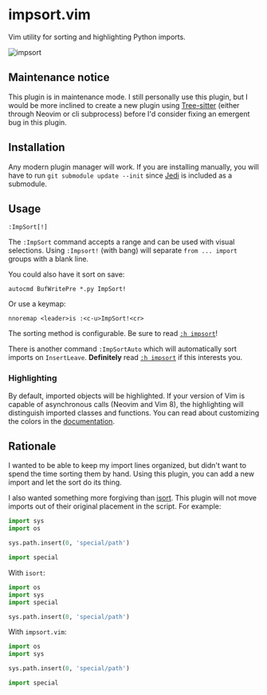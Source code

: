 # impsort.vim

Vim utility for sorting and highlighting Python imports.

![impsort](https://cloud.githubusercontent.com/assets/111942/16569183/4889178c-4201-11e6-8a05-917a084f10bd.gif)

## Maintenance notice

This plugin is in maintenance mode. I still personally use this plugin, but I
would be more inclined to create a new plugin using [Tree-sitter][] (either
through Neovim or cli subprocess) before I'd consider fixing an emergent bug in
this plugin.

## Installation

Any modern plugin manager will work.  If you are installing manually, you will
have to run `git submodule update --init` since [Jedi][] is included as a
submodule.

## Usage

```vim
:ImpSort[!]
```

The `:ImpSort` command accepts a range and can be used with visual selections.
Using `:Impsort!` (with bang) will separate `from ... import` groups with a
blank line.

You could also have it sort on save:

```vim
autocmd BufWritePre *.py ImpSort!
```

Or use a keymap:

```vim
nnoremap <leader>is :<c-u>ImpSort!<cr>
```

The sorting method is configurable.  Be sure to read [`:h impsort`][doc]!

There is another command `:ImpSortAuto` which will automatically sort imports
on `InsertLeave`.  **Definitely** read [`:h impsort`][doc] if this
interests you.

### Highlighting

By default, imported objects will be highlighted.  If your version of Vim is
capable of asynchronous calls (Neovim and Vim 8), the highlighting will
distinguish imported classes and functions.  You can read about customizing the
colors in the [documentation][doc].

## Rationale

I wanted to be able to keep my import lines organized, but didn't want to spend
the time sorting them by hand.  Using this plugin, you can add a new import and
let the sort do its thing.

I also wanted something more forgiving than [isort][].  This plugin will not
move imports out of their original placement in the script.  For example:

```python
import sys
import os

sys.path.insert(0, 'special/path')

import special
```

With `isort`:

```python
import os
import sys
import special

sys.path.insert(0, 'special/path')
```

With `impsort.vim`:

```python
import os
import sys

sys.path.insert(0, 'special/path')

import special
```

[doc]: doc/impsort.txt
[Jedi]: https://github.com/davidhalter/jedi
[isort]: https://github.com/timothycrosley/isort/
[Tree-sitter]: https://tree-sitter.github.io/
